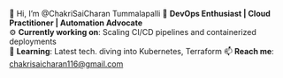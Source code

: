 👋 Hi, I’m @ChakriSaiCharan Tummalapalli
🎯 **DevOps Enthusiast | Cloud Practitioner | Automation Advocate**  
⚙️ **Currently working on**: Scaling CI/CD pipelines and containerized deployments  
🌱 **Learning**: Latest tech. diving into Kubernetes, Terraform 
📫 **Reach me**: chakrisaicharan116@gmail.com

<!---
ChakriSaiCharan-T/ChakriSaiCharan-T is a ✨ special ✨ repository because its `README.md` (this file) appears on your GitHub profile.
You can click the Preview link to take a look at your changes.
--->
